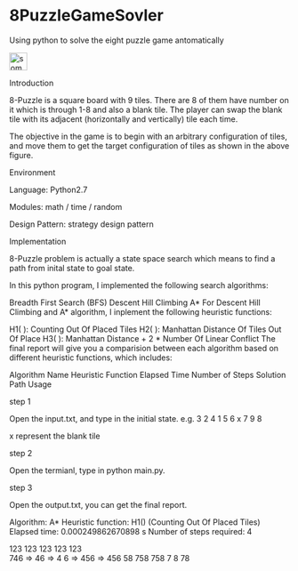 # 8PuzzleGameSovler
Using python to solve the eight puzzle game antomatically


<IMG SRC="https://camo.githubusercontent.com/06273bc57d05eb87b82d6a974855f41b102eb0bb/687474703a2f2f707261766a2e6769746875622e696f2f6173736574732f646576656c6f706d656e742d73746f72792d6f662d70757a7a6c2f7374617465732e6a7067 " ALT="some text" WIDTH=32 HEIGHT=32>

Introduction

8-Puzzle is a square board with 9 tiles. There are 8 of them have number on it which is through 1-8 and also a blank tile. The player can swap the blank tile with its adjacent (horizontally and vertically) tile each time.

The objective in the game is to begin with an arbitrary configuration of tiles, and move them to get the target configuration of tiles as shown in the above figure.

Environment

Language: Python2.7

Modules: math / time / random

Design Pattern: strategy design pattern

Implementation

8-Puzzle problem is actually a state space search which means to find a path from inital state to goal state.

In this python program, I implemented the following search algorithms:

Breadth First Search (BFS)
Descent Hill Climbing
A*
For Descent Hill Climbing and A* algorithm, I inplement the following heuristic functions:

H1( ): Counting Out Of Placed Tiles
H2( ): Manhattan Distance Of Tiles Out Of Place
H3( ): Manhattan Distance + 2 * Number Of Linear Conflict
The final report will give you a comparision between each algorithm based on different heuristic functions, which includes:

Algorithm Name
Heuristic Function
Elapsed Time
Number of Steps
Solution Path
Usage

step 1

Open the input.txt, and type in the initial state. e.g. 3 2 4 1 5 6 x 7 9 8

x represent the blank tile

step 2

Open the termianl, type in python main.py.

step 3

Open the output.txt, you can get the final report.

Algorithm: A*
Heuristic function: H1()     (Counting Out Of Placed Tiles)
Elapsed time: 0.000249862670898 s
Number of steps required: 4

123      123      123      123      123      
746  =>   46  =>  4 6  =>  456  =>  456 
 58      758      758      7 8      78       
